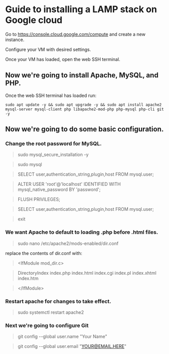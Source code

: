 # Guide to installing a LAMP stack on Google cloud

Go to https://console.cloud.google.com/compute and create a new instance.

Configure your VM with desired settings.

Once your VM has loaded, open the web SSH terminal.

## Now we're going to install Apache, MySQL, and PHP.

Once the web SSH terminal has loaded run:

    sudo apt update -y && sudo apt upgrade -y && sudo apt install apache2 mysql-server mysql-client php libapache2-mod-php php-mysql php-cli git -y

## Now we're going to do some basic configuration.

### Change the root password for MySQL.

>sudo mysql_secure_installation -y

>sudo mysql

>SELECT user,authentication_string,plugin,host FROM mysql.user;

>ALTER USER 'root'@'localhost' IDENTIFIED WITH mysql_native_password BY 'password';

>FLUSH PRIVILEGES;

>SELECT user,authentication_string,plugin,host FROM mysql.user;

>exit

### We want Apache to default to loading .php before .html files.

>sudo nano /etc/apache2/mods-enabled/dir.conf

replace the contents of dir.conf with:

>\<IfModule mod_dir.c>

> DirectoryIndex index.php index.html index.cgi index.pl index.xhtml index.htm

>\</IfModule>


### Restart apache for changes to take effect. 

>sudo systemctl restart apache2


### Next we're going to configure Git

>git config --global user.name "Your Name"

>git config --global user.email "YOUR@EMAIL.HERE"
